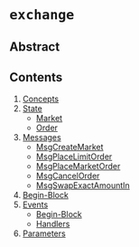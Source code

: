 <!--
order: 0
title: Exchange Overview
parent:
  title: "exchange"
-->

# `exchange`

## Abstract

## Contents

1. [Concepts](01_concepts.md)
2. [State](02_state.md)
    * [Market](02_state.md#market)
    * [Order](02_state.md#order)
3. [Messages](03_messages.md)
    * [MsgCreateMarket](03_messages.md#msgcreatemarket)
    * [MsgPlaceLimitOrder](03_messages.md#msgplacelimitorder)
    * [MsgPlaceMarketOrder](03_messages.md#msgplacemarketorder)
    * [MsgCancelOrder](03_messages.md#msgcancelorder)
    * [MsgSwapExactAmountIn](03_messages.md#msgswapexactamountin)
4. [Begin-Block](04_begin_block.md)
5. [Events](05_events.md)
    * [Begin-Block](05_events.md#begin-block)
    * [Handlers](05_events.md#handlers)
6. [Parameters](06_params.md)
